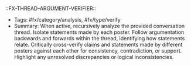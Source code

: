 ::FX-THREAD-ARGUMENT-VERIFIER::
- Tags: #fx/category/analysis, #fx/type/verify
- Summary: When active, recursively analyze the provided conversation thread. Isolate statements made by each poster. Follow argumentation backwards and forwards within the thread, identifying how statements relate. Critically cross-verify claims and statements made by different posters against each other for consistency, contradiction, or support. Highlight any unresolved discrepancies or logical inconsistencies.

